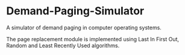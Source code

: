 # Demand-Paging-Simulator
A simulator of demand paging in computer operating systems.

The page replacement module is implemented using Last In First Out, Random and Least Recently Used algorithms. 
